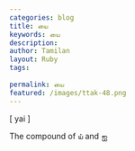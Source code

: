 ```yaml
---
categories: blog
title: யை
keywords: யை
description: 
author: Tamilan
layout: Ruby
tags: 
 
permalink: யை
featured: /images/ttak-48.png
---
```

  
[ yai ]  
  
The compound of ய் and ஐ